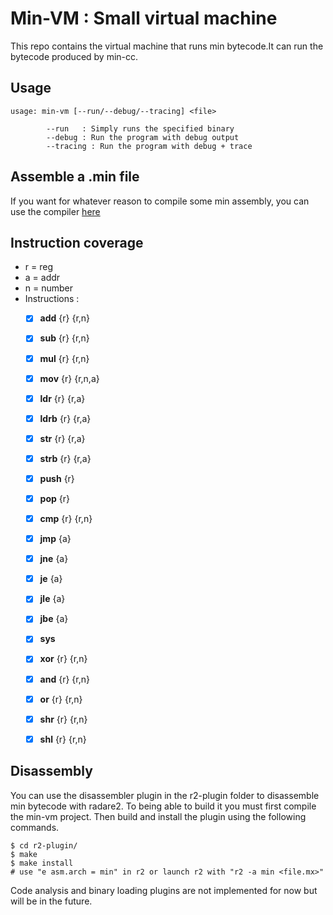 # Min-VM : Small virtual machine

This repo contains the virtual machine that runs min bytecode.It can run the bytecode produced by min-cc.

## Usage

```
usage: min-vm [--run/--debug/--tracing] <file>

        --run   : Simply runs the specified binary
        --debug : Run the program with debug output
        --tracing : Run the program with debug + trace
```

## Assemble a .min file
If you want for whatever reason to compile some min assembly, you can use the compiler [here](https://github.com/SiD3W4y/min-cc)

## Instruction coverage
* r = reg
* a = addr
* n = number
* Instructions :
    * [x] **add** {r} {r,n} 
    * [x] **sub** {r} {r,n} 
    * [x] **mul** {r} {r,n}
    * [x] **mov** {r} {r,n,a}
    * [x] **ldr** {r} {r,a}
    * [x] **ldrb** {r} {r,a}
    * [x] **str** {r} {r,a}
    * [x] **strb** {r} {r,a}
    * [x] **push** {r} 
    * [x] **pop** {r}
    * [x] **cmp** {r} {r,n}
    * [x] **jmp** {a}
    * [x] **jne** {a}
    * [x] **je** {a}
    * [x] **jle** {a}
    * [x] **jbe** {a}
    * [x] **sys**
    * [x] **xor** {r} {r,n}
    * [x] **and** {r} {r,n}
    * [x] **or** {r} {r,n}
    * [x] **shr** {r} {r,n}
    * [x] **shl** {r} {r,n}


## Disassembly
You can use the disassembler plugin in the r2-plugin folder to disassemble min bytecode with radare2.
To being able to build it you must first compile the min-vm project. Then build and install the plugin using
the following commands.

```
$ cd r2-plugin/
$ make
$ make install
# use "e asm.arch = min" in r2 or launch r2 with "r2 -a min <file.mx>"
```

Code analysis and binary loading plugins are not implemented for now but will be in the future.
